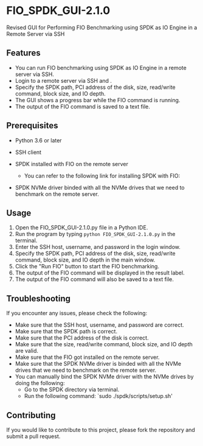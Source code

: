 # FIO_SPDK_GUI-2.1.0
Revised GUI for Performing FIO Benchmarking using SPDK as IO Engine in a Remote Server via SSH
        
## Features
- You can run FIO benchmarking using SPDK as IO Engine in a remote server via SSH.
- Login to a remote server via SSH and .
- Specify the SPDK path, PCI address of the disk, size, read/write command, block size, and IO depth.
- The GUI shows a progress bar while the FIO command is running.
- The output of the FIO command is saved to a text file.

## Prerequisites
- Python 3.6 or later
- SSH client
- SPDK installed with FIO on the remote server
  - You can refer to the following link for installing SPDK with FIO: 

- SPDK NVMe driver binded with all the NVMe drives that we need to benchmark on the remote server.

## Usage
1. Open the FIO_SPDK_GUI-2.1.0.py file in a Python IDE.
2. Run the program by typing `python FIO_SPDK_GUI-2.1.0.py` in the terminal.
3. Enter the SSH host, username, and password in the login window.
4. Specify the SPDK path, PCI address of the disk, size, read/write command, block size, and IO depth in the main window.
5. Click the "Run FIO" button to start the FIO benchmarking.
6. The output of the FIO command will be displayed in the result label.
7. The output of the FIO command will also be saved to a text file.

## Troubleshooting
If you encounter any issues, please check the following:
- Make sure that the SSH host, username, and password are correct.
- Make sure that the SPDK path is correct.
- Make sure that the PCI address of the disk is correct.
- Make sure that the size, read/write command, block size, and IO depth are valid.
- Make sure that the FIO got installed on the remote server.
- Make sure that the SPDK NVMe driver is binded with all the NVMe drives that we need to benchmark on the remote server.
- You can manually bind the SPDK NVMe driver with the NVMe drives by doing the following:
  - Go to the SPDK directory via terminal.
  - Run the following command:
`sudo ./spdk/scripts/setup.sh'

## Contributing
If you would like to contribute to this project, please fork the repository and submit a pull request.
